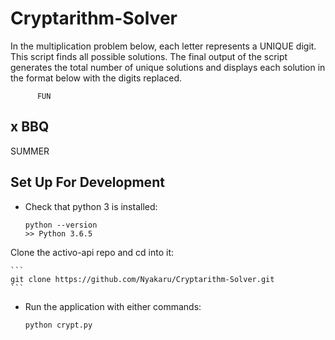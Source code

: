 # Cryptarithm-Solver
In the multiplication problem below, each letter represents a UNIQUE digit. This script finds all possible solutions. The final output of the script generates the total number of unique solutions and displays each solution in the format below with the digits replaced.

          FUN
  x      BBQ
---------------
 SUMMER

 ## Set Up For Development 

-   Check that python 3 is installed:

    ```
    python --version
    >> Python 3.6.5
    ```

Clone the activo-api repo and cd into it:

    ```
    git clone https://github.com/Nyakaru/Cryptarithm-Solver.git
    ```

*   Run the application with either commands:

    ```
    python crypt.py
    ```
